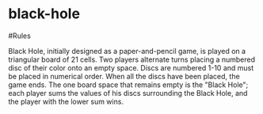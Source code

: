 # black-hole

#Rules

Black Hole, initially designed as a paper-and-pencil game, is played on a triangular board of 21 cells. Two players alternate turns placing a numbered disc of their color onto an empty space. Discs are numbered 1-10 and must be placed in numerical order. When all the discs have been placed, the game ends. The one board space that remains empty is the "Black Hole"; each player sums the values of his discs surrounding the Black Hole, and the player with the lower sum wins.
